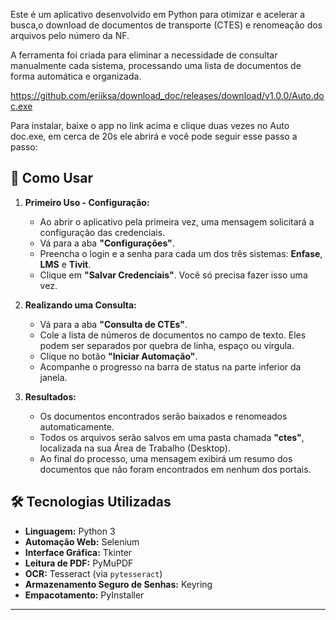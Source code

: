 Este é um aplicativo desenvolvido em Python para otimizar e acelerar a busca,o download de documentos de transporte (CTES) e renomeação dos arquivos pelo número da NF.

A ferramenta foi criada para eliminar a necessidade de consultar manualmente cada sistema, processando uma lista de documentos de forma automática e organizada.

https://github.com/eriiksa/download_doc/releases/download/v1.0.0/Auto.doc.exe

Para instalar, baixe o app no link acima e clique duas vezes no Auto doc.exe, em cerca de 20s ele abrirá e você pode seguir esse passo a passo:

## 🚀 Como Usar

1.  **Primeiro Uso - Configuração:**
    * Ao abrir o aplicativo pela primeira vez, uma mensagem solicitará a configuração das credenciais.
    * Vá para a aba **"Configurações"**.
    * Preencha o login e a senha para cada um dos três sistemas: **Enfase**, **LMS** e **Tivit**.
    * Clique em **"Salvar Credenciais"**. Você só precisa fazer isso uma vez.

2.  **Realizando uma Consulta:**
    * Vá para a aba **"Consulta de CTEs"**.
    * Cole a lista de números de documentos no campo de texto. Eles podem ser separados por quebra de linha, espaço ou vírgula.
    * Clique no botão **"Iniciar Automação"**.
    * Acompanhe o progresso na barra de status na parte inferior da janela.

3.  **Resultados:**
    * Os documentos encontrados serão baixados e renomeados automaticamente.
    * Todos os arquivos serão salvos em uma pasta chamada **"ctes"**, localizada na sua Área de Trabalho (Desktop).
    * Ao final do processo, uma mensagem exibirá um resumo dos documentos que não foram encontrados em nenhum dos portais.

## 🛠️ Tecnologias Utilizadas

* **Linguagem:** Python 3
* **Automação Web:** Selenium
* **Interface Gráfica:** Tkinter 
* **Leitura de PDF:** PyMuPDF
* **OCR:** Tesseract (via `pytesseract`)
* **Armazenamento Seguro de Senhas:** Keyring
* **Empacotamento:** PyInstaller

---
